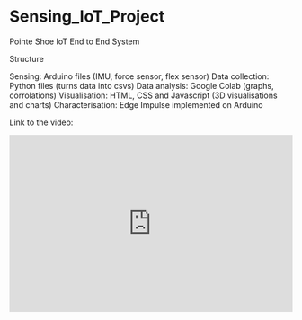 # Sensing_IoT_Project
Pointe Shoe IoT End to End System

Structure 

Sensing: Arduino files (IMU, force sensor, flex sensor) 
Data collection: Python files (turns data into csvs) 
Data analysis: Google Colab (graphs, corrolations) 
Visualisation: HTML, CSS and Javascript (3D visualisations and charts) 
Characterisation: Edge Impulse implemented on Arduino


Link to the video: 


<div style="position: relative; padding-bottom: 62.5%; height: 0;"><iframe src="https://www.loom.com/embed/996291764cdf4aa485f4f3ac7c8aeb0d?sid=16915079-4536-4f07-a594-1fcd8b6111d4" frameborder="0" webkitallowfullscreen mozallowfullscreen allowfullscreen style="position: absolute; top: 0; left: 0; width: 100%; height: 100%;"></iframe></div>
